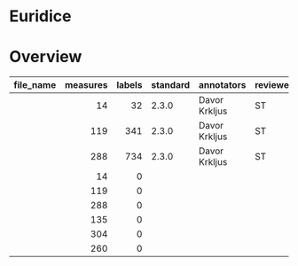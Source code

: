 # Euridice


# Overview
|file_name|measures|labels|standard| annotators  |reviewers|
|---------|-------:|-----:|--------|-------------|---------|
|         |      14|    32|2.3.0   |Davor Krkljus|ST       |
|         |     119|   341|2.3.0   |Davor Krkljus|ST       |
|         |     288|   734|2.3.0   |Davor Krkljus|ST       |
|         |      14|     0|        |             |         |
|         |     119|     0|        |             |         |
|         |     288|     0|        |             |         |
|         |     135|     0|        |             |         |
|         |     304|     0|        |             |         |
|         |     260|     0|        |             |         |
